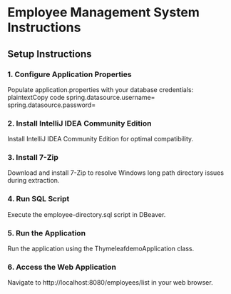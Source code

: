 
# Employee Management System Instructions

## Setup Instructions

### 1.	Configure Application Properties
Populate application.properties with your database credentials:
plaintextCopy code
spring.datasource.username=<your-username> spring.datasource.password=<your-password> 
### 2.	Install IntelliJ IDEA Community Edition
Install IntelliJ IDEA Community Edition for optimal compatibility.
### 3.	Install 7-Zip
Download and install 7-Zip to resolve Windows long path directory issues during extraction.
### 4.	Run SQL Script
Execute the employee-directory.sql script in DBeaver.
### 5.	Run the Application
Run the application using the ThymeleafdemoApplication class.
### 6.	Access the Web Application
Navigate to http://localhost:8080/employees/list in your web browser.


